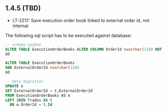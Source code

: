## 1.4.5 (TBD)

* LT-2217: Save execution order book linked to external order id, not internal.

The following sql script has to be executed against database:

```sql
-- schema update
ALTER TABLE ExecutionOrderBooks ALTER COLUMN OrderId nvarchar(128) NOT NULL
GO

ALTER TABLE ExecutionOrderBooks
ADD ExternalOrderId nvarchar(128)
GO

-- data migration
UPDATE e
SET ExternalOrderId = t.ExternalOrderId
FROM ExecutionOrderBooks AS e
LEFT JOIN Trades AS t
  ON e.OrderId = t.Id
```